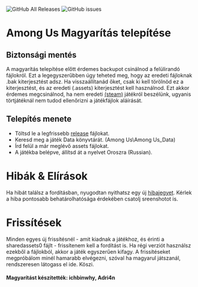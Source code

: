![GitHub All Releases](https://img.shields.io/github/downloads/ichbinwhy/amongushun/total?color=neon&label=Let%C3%B6lt%C3%A9sek&style=for-the-badge)
![GitHub issues](https://img.shields.io/github/issues/ichbinwhy/amongushun?color=red&label=Hib%C3%A1k&style=for-the-badge)

# Among Us Magyarítás telepítése

##  Biztonsági mentés
A magyarítás telepítése előtt érdemes backupot csinálnod a felülirandó fájlokról. Ezt a legegyszerűbben úgy teheted meg, hogy az eredeti fájloknak .bak kiterjesztést adsz. Ha visszaállítanád őket, csak ki kell törölnöd ez a kiterjesztést, és az eredeti (.assets) kiterjesztést kell használnod. Ezt akkor érdemes megcsinálnod, ha nem eredeti [(steam)](https://store.steampowered.com/app/945360/Among_Us/) játékról beszélünk, ugyanis törtjátéknál nem tudod ellenőrizni a játékfájlok aláírását.
##  Telepítés menete
- Töltsd le a legfrissebb [release](https://github.com/ichbinwhy/amongushun/releases) fájlokat.
- Keresd meg a játék Data könyvtárát. (Among Us\Among Us_Data)
- Írd felül a már meglévő assets fájlokat.
- A játékba belépve, állítsd át a nyelvet Oroszra (Russian).

# Hibák & Elírások
Ha hibát találsz a fordításban, nyugodtan nyithatsz egy új [hibajegyet](https://github.com/ichbinwhy/amongushun/issues/new). Kérlek a hiba pontosabb behatárolhatósága érdekében csatolj sreenshotot is.

# Frissítések
Minden egyes új frissítésnél - amit kiadnak a játékhoz, és érinti a sharedassets0 fájlt - frissítenem kell a fordítást is. Ha régi verziót használsz ezekből a fájlokból, akkor a játék egyszerűen kifagy.
A frissítéseket megpróbálom minél hamarabb elvégezni, szóval ha magyarul játszanál, rendszeresen látogass el ide. Köszi.

#### Magyarítást készítették: ichbinwhy, Adri4n
